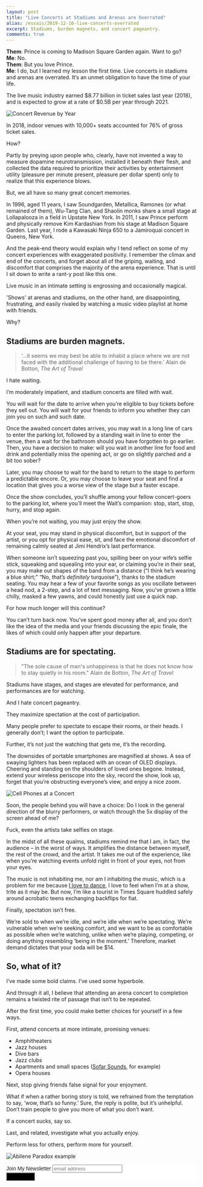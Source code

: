 ```yaml
---
layout: post
title: "Live Concerts at Stadiums and Arenas are Overrated"
alias: /essais/2019-12-16-live-concerts-overrated
excerpt: Stadiums, burden magnets, and concert pageantry.  
comments: true
---
```


**Them**: Prince is coming to Madison Square Garden again. Want to go?  
**Me**: No.  
**Them**: But you love Prince.   
**Me**: I do, but I learned my lesson the first time. Live concerts in stadiums and arenas are overrated. It’s an unmet obligation to have the time of your life.  

The live music industry earned $8.77 billion in ticket sales last year (2018), and is expected to grow at a rate of $0.5B per year through 2021. 

![Concert Revenue by Year](/assets/images/music-revenue.png)

In 2018, indoor venues with 10,000+ seats accounted for 76% of gross ticket sales.  


How?

Partly by preying upon people who, clearly, have not invented a way to measure dopamine neurotransmission, installed it beneath their flesh, and collected the data required to prioritize their activities by entertainment utility (pleasure per minute present, pleasure per dollar spent) only to realize that this experience blows. 

But, we all have so many great concert memories. 

In 1996, aged 11 years, I saw Soundgarden, Metallica, Ramones (or what remained of them), Wu-Tang Clan, and Shaolin monks share a small stage at Lollapalooza in a field in Upstate New York. In 2011, I saw Prince perform and physically remove Kim Kardashian from his stage at Madison Square Garden. Last year, I rode a Kawasaki Ninja 650 to a Jamiroquai concert in Queens, New York. 

And the peak-end theory would explain why I tend reflect on some of my concert experiences with exaggerated positivity. I remember the climax and end of the concerts, and forget about all of the griping, waiting, and discomfort that comprises the majority of the arena experience. That is until I sit down to write a rant-y post like this one. 

Live music in an intimate setting is engrossing and occasionally magical.

'Shows' at arenas and stadiums, on the other hand, are disappointing, frustrating, and easily rivaled by watching a music video playlist at home with friends. 

Why?  

## Stadiums are burden magnets. 

> ‘…it seems we may best be able to inhabit a place where we are not faced with the additional challenge of having to be there.’ Alain de Botton, _The Art of Travel_

I hate waiting. 

I’m moderately impatient, and stadium concerts are filled with wait. 

You will wait for the date to arrive when you’re eligible to buy tickets before they sell out. You will wait for your friends to inform you whether they can join you on such and such date.

Once the awaited concert dates arrives, you may wait in a long line of cars to enter the parking lot, followed by a standing wait in line to enter the venue, then a wait for the bathroom should you have forgotten to go earlier. Then, you have a decision to make: will you wait in another line for food and drink and potentially miss the opening act, or go on slightly parched and a bit too sober? 

Later, you may choose to wait for the band to return to the stage to perform a predictable encore. Or, you may choose to leave your seat and find a location that gives you a worse view of the stage but a faster escape. 

Once the show concludes, you’ll shuffle among your fellow concert-goers to the parking lot, where you’ll meet the Wait’s companion: stop, start, stop, hurry, and stop again. 

When you’re not waiting, you may just enjoy the show. 

At your seat, you may stand in physical discomfort, but in support of the artist, or you opt for physical ease, sit, and face the emotional discomfort of remaining calmly seated at Jimi Hendrix’s last performance. 

When someone isn’t squeezing past you, spilling beer on your wife’s selfie stick, squeaking and squealing into your ear, or claiming you’re in their seat, you may make out shapes of the band from a distance (“I think he’s wearing a blue shirt;” “No, that’s _definitely_ turquoise”), thanks to the stadium seating. You may hear a few of your favorite songs as you oscillate between a head nod, a 2-step, and a lot of text messaging. Now, you’ve grown a little chilly, masked a few yawns, and could honestly just use a quick nap. 

For how much longer will this continue? 

You can’t turn back now. You’ve spent good money after all, and you don’t like the idea of the media and your friends discussing the epic finale, the likes of which could only happen after your departure.

## Stadiums are for spectating.  

> "The sole cause of man's unhappiness is that he does not know how to stay quietly in his room." Alain de Botton, _The Art of Travel_  

Stadiums have stages, and stages are elevated for performance, and performances are for watching. 

And I hate concert pageantry. 

They maximize spectation at the cost of participation. 

Many people prefer to spectate to escape their rooms, or their heads. I generally don’t; I want the option to participate. 

Further, it’s not just the watching that gets me, it’s the recording. 

The downsides of portable smartphones are magnified at shows. A sea of swaying lighters has been replaced with an ocean of OLED displays. Cheering and standing on the shoulders of loved ones begone. Instead, extend your wireless periscope into the sky, record the show, look up, forget that you’re obstructing everyone’s view, and enjoy a nice zoom. 

![Cell Phones at a Concert](/assets/images/cell-phones-concert.png)

Soon, the people behind you will have a choice: Do I look in the general direction of the blurry performers, or watch through the 5x display of the screen ahead of me?

Fuck, even the artists take selfies on stage.  

In the midst of all these qualms, stadiums remind me that I am, in fact, the audience – in the worst of ways. It amplifies the distance between myself, the rest of the crowd, and the artist. It takes me out of the experience, like when you’re watching events unfold right in front of your eyes, not from your eyes.

The music is not inhabiting me, nor am I inhabiting the music, which is a problem for me because [I love to dance](https://vincentbarr.com/nyc-dancing/), I love to feel when I’m at a show, trite as it may be. But now, I’m like a tourist in Times Square huddled safely around acrobatic teens exchanging backflips for fiat.

Finally, spectation isn’t free.

We’re sold to when we’re idle, and we’re idle when we’re spectating. We’re vulnerable when we’re seeking comfort, and we want to be as comfortable as possible when we’re watching, unlike when we’re playing, competing, or doing anything resembling ‘being in the moment.’ Therefore, market demand dictates that your soda will be $14. 

## So, what of it? 

I’ve made some bold claims. I’ve used some hyperbole.

And through it all, I believe that attending an arena concert to completion remains a twisted rite of passage that isn’t to be repeated. 

After the first time, you could make better choices for yourself in a few ways. 

First, attend concerts at more intimate, promising venues:  
*  Amphitheaters  
*  Jazz houses  
*  Dive bars    
*  Jazz clubs  
*  Apartments and small spaces ([Sofar Sounds](https://www.sofarsounds.com/nyc), for example)  
*  Opera houses  

Next, stop giving friends false signal for your enjoyment. 

What if when a rather boring story is told, we refrained from the temptation to say, ‘wow, that’s so funny.’ Sure, the reply is polite, but it’s unhelpful. Don’t train people to give you more of what you don’t want.

If a concert sucks, say so. 

Last, and related, investigate what you actually enjoy. 

Perform less for others, perform more for yourself. 

![Abilene Paradox example](/assets/images/abilene-paradox.png)  


<!-- Begin MailChimp Signup Form -->
<link href="//cdn-images.mailchimp.com/embedcode/slim-10_7.css" rel="stylesheet" type="text/css">
<style type="text/css">
	#mc_embed_signup{background:#fff; clear:left; font:14px Helvetica,Arial,sans-serif; }
	/* Add your own MailChimp form style overrides in your site stylesheet or in this style block.
	   We recommend moving this block and the preceding CSS link to the HEAD of your HTML file. */
</style>
<div id="mc_embed_signup">
<form action="https://vincentbarr.us10.list-manage.com/subscribe/post?u=94da3ac3515f8fabefba65444&amp;id=54c2b2f6fc" method="post" id="mc-embedded-subscribe-form" name="mc-embedded-subscribe-form" class="validate" target="_blank" novalidate>
    <div id="mc_embed_signup_scroll">
	<label for="mce-EMAIL">Join My Newsletter</label>
	<input type="email" value="" name="EMAIL" class="email" id="mce-EMAIL" placeholder="email address" required>
    <!-- real people should not fill this in and expect good things - do not remove this or risk form bot signups-->
    <div style="position: absolute; left: -5000px;" aria-hidden="true"><input type="text" name="b_94da3ac3515f8fabefba65444_54c2b2f6fc" tabindex="-1" value=""></div>
    <div class="clear"><input type="submit" value="Subscribe" name="subscribe" id="mc-embedded-subscribe" class="button" style="background-color: black"></div>
    </div>
</form>
</div>

<!--End mc_embed_signup-->